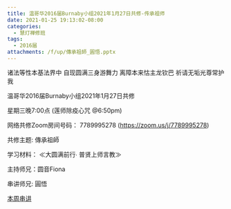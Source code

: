 ```yaml
---
title: 温哥华2016届Burnaby小组2021年1月27日共修-传承祖师
date: 2021-01-25 19:13:02-08:00
categories:
  - 慧灯禅修班
tags:
  - 2016届
attachments: /f/up/傳承祖師_圓悟.pptx
---
```

诸法等性本基法界中 自现圆满三身游舞力 离障本来怙主龙钦巴 祈请无垢光尊常护我

温哥华2016届Burnaby小组2021年1月27日共修 

星期三晚7:00点 (莲师除疫心咒 @6:50pm)

网络共修Zoom房间号码： 7789995278 (<https://zoom.us/j/7789995278>)

共修主题: 傳承祖師


学习材料：
≪大圆满前行∙ 普贤上师言教≫ 　


主持师兄：圆音Fiona

串讲师兄: 圓悟

[本周串讲](https://s3.ap-northeast-1.wasabisys.com/hdcx/hdv/f/up/傳承祖師_圓悟.pptx)